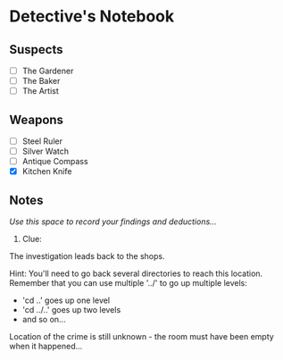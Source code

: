 # Detective's Notebook

## Suspects
- [ ] The Gardener
- [ ] The Baker
- [ ] The Artist

## Weapons
- [ ] Steel Ruler
- [ ] Silver Watch
- [ ] Antique Compass
- [x] Kitchen Knife

## Notes
*Use this space to record your findings and deductions...*

1. Clue:

The investigation leads back to the shops.

Hint: You'll need to go back several directories to reach this location.
Remember that you can use multiple '../' to go up multiple levels:
- 'cd ..'    goes up one level
- 'cd ../..' goes up two levels
- and so on...

Location of the crime is still unknown - the room must have been empty when it happened...
